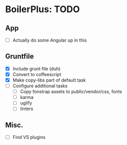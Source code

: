 # BoilerPlus: TODO

## App
- [ ] Actually do some Angular up in this

## Gruntfile
- [x] Include grunt file (duh)
- [x] Convert to coffeescript
- [x] Make copy-libs part of default task
- [ ] Configure additional tasks  
	- [ ] Copy fonstrap assets to public/vendor/css, fonts
	- [ ] karma  
	- [ ] uglify
	- [ ] linters

## Misc.
- [ ] Find VS plugins